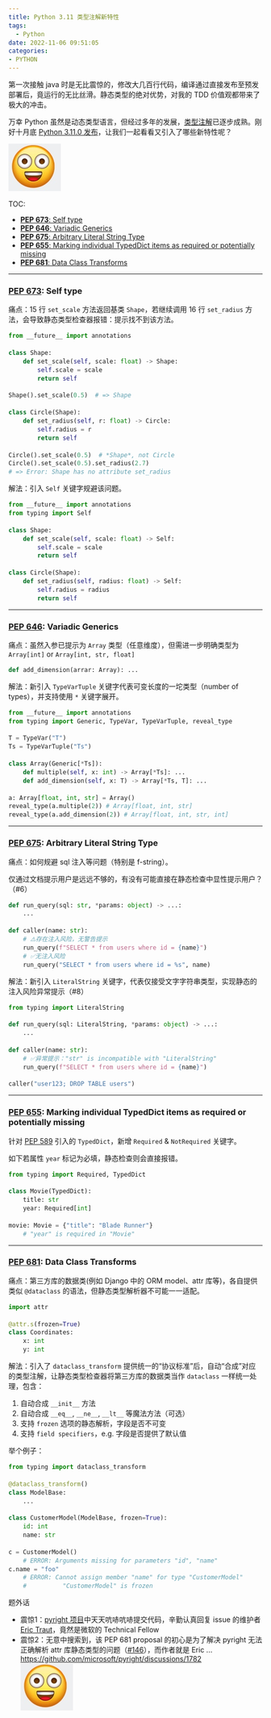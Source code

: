 ```yaml
---
title: Python 3.11 类型注解新特性
tags:
  - Python
date: 2022-11-06 09:51:05
categories:
- PYTHON
---
```



第一次接触 java 时是无比震惊的，修改大几百行代码，编译通过直接发布至预发部署后，竟运行的无比丝滑。静态类型的绝对优势，对我的 TDD 价值观都带来了极大的冲击。

万幸 Python 虽然是动态类型语言，但经过多年的发展，[类型注解](https://docs.python.org/3/library/typing.html#relevant-peps)已逐步成熟。刚好十月底 [Python 3.11.0 发布](https://www.python.org/downloads/release/python-3110/)，让我们一起看看又引入了哪些新特性呢？

<!--more-->
![](../images/blog/2021-09-04-jvm-note/16677087604976.jpg)

TOC:
- [**PEP 673**: Self type](#pep-673-https-peps-python-orgpep-0673-self-type引入-self类型)
- [**PEP 646**: Variadic Generics](#pep-646-https-peps-python-orgpep-0646-variadic-generics)
- [**PEP 675**: Arbitrary Literal String Type](#pep-675-https-peps-python-orgpep-0675-arbitrary-literal-string-type)
- [**PEP 655**: Marking individual TypedDict items as required or potentially missing](#pep-655-https-peps-python-orgpep-0655-marking-individual-typeddict-items-as-required-or-potentially-missing)
- [**PEP 681**: Data Class Transforms](#pep-681-https-peps-python-orgpep-0681-data-class-transforms)


---

### [**PEP 673**](https://peps.python.org/pep-0673/): Self type

痛点：15 行 `set_scale` 方法返回基类 `Shape`，若继续调用 16 行 `set_radius` 方法，会导致静态类型检查器报错：提示找不到该方法。

``` python
from __future__ import annotations

class Shape:
    def set_scale(self, scale: float) -> Shape:
        self.scale = scale
        return self

Shape().set_scale(0.5)  # => Shape

class Circle(Shape):
    def set_radius(self, r: float) -> Circle:
        self.radius = r
        return self

Circle().set_scale(0.5)  # *Shape*, not Circle
Circle().set_scale(0.5).set_radius(2.7)
# => Error: Shape has no attribute set_radius
```

解法：引入 `Self` 关键字规避该问题。
``` python
from __future__ import annotations
from typing import Self

class Shape:
    def set_scale(self, scale: float) -> Self:
        self.scale = scale
        return self

class Circle(Shape):
    def set_radius(self, radius: float) -> Self:
        self.radius = radius
        return self
```

---

### [**PEP 646**](https://peps.python.org/pep-0646/): Variadic Generics

痛点：虽然入参已提示为 `Array` 类型（任意维度），但需进一步明确类型为 `Array[int]` or `Array[int, str, float]`
``` python
def add_dimension(arrar: Array): ...
```
解法：新引入 `TypeVarTuple` 关键字代表可变长度的一坨类型（number of types），并支持使用 `*` 关键字展开。
``` python
from __future__ import annotations
from typing import Generic, TypeVar, TypeVarTuple, reveal_type

T = TypeVar("T")
Ts = TypeVarTuple("Ts")
  
class Array(Generic[*Ts]):
    def multiple(self, x: int) -> Array[*Ts]: ...
    def add_dimension(self, x: T) -> Array[*Ts, T]: ...

a: Array[float, int, str] = Array()
reveal_type(a.multiple(2)) # Array[float, int, str]
reveal_type(a.add_dimension(2)) # Array[float, int, str, int]
```

---

### [**PEP 675**](https://peps.python.org/pep-0675/): Arbitrary Literal String Type
痛点：如何规避 sql 注入等问题（特别是 f-string）。

仅通过文档提示用户是远远不够的，有没有可能直接在静态检查中显性提示用户？（#6）
``` python
def run_query(sql: str, *params: object) -> ...:
    ...
  
def caller(name: str):
    # ⚠️存在注入风险，无警告提示
    run_query(f"SELECT * from users where id = {name}")
    # ✅无注入风险
    run_query("SELECT * from users where id = %s", name)
```
解法：新引入 `LiteralString` 关键字，代表仅接受文字字符串类型，实现静态的注入风险异常提示（#8）
``` python
from typing import LiteralString
  
def run_query(sql: LiteralString, *params: object) -> ...:
    ...
  
def caller(name: str):
    # ✅异常提示："str" is incompatible with "LiteralString"
    run_query(f"SELECT * from users where id = {name}")

caller("user123; DROP TABLE users")
```

---

### [**PEP 655**](https://peps.python.org/pep-0655/): Marking individual TypedDict items as required or potentially missing
针对 [PEP 589](https://peps.python.org/pep-0589/) 引入的 `TypedDict`，新增 `Required` & `NotRequired` 关键字。

如下若属性 `year` 标记为必填，静态检查则会直接报错。
``` python
from typing import Required, TypedDict
  
class Movie(TypedDict):
    title: str
    year: Required[int]
  
movie: Movie = {"title": "Blade Runner"} 
    # "year" is required in "Movie"
```

---

### [**PEP 681**](https://peps.python.org/pep-0681/): Data Class Transforms
痛点：第三方库的数据类(例如 Django 中的 ORM model、attr 库等)，各自提供类似 `@dataclass` 的语法，但静态类型解析器不可能一一适配。
```python
import attr

@attr.s(frozen=True)
class Coordinates:
    x: int
    y: int
```

解法：引入了 `dataclass_transform` 提供统一的“协议标准”后，自动“合成”对应的类型注解，让静态类型检查器将第三方库的数据类当作 `dataclass` 一样统一处理，包含：
1. 自动合成 `__init__` 方法
2. 自动合成 `__eq__`, `__ne__`, `__lt__` 等魔法方法（可选）
3. 支持 `frozen` 选项的静态解析，字段是否不可变
4. 支持 `field specifiers`，e.g. 字段是否提供了默认值

举个例子：
``` python
from typing import dataclass_transform

@dataclass_transform()
class ModelBase:
    ...

class CustomerModel(ModelBase, frozen=True):
    id: int
    name: str

c = CustomerModel()
    # ERROR: Arguments missing for parameters "id", "name"
c.name = "foo"
    # ERROR: Cannot assign member "name" for type "CustomerModel"
    #          "CustomerModel" is frozen
```

题外话  
- 震惊1：[pyright 项目](https://github.com/microsoft/pyright)中天天吭哧吭哧提交代码，辛勤认真回复 issue 的维护者 [Eric Traut](https://github.com/erictraut)，竟然是微软的 Technical Fellow
- 震惊2：无意中搜索到，该 PEP 681 proposal 的初心是为了解决 pyright 无法正确解析 attr 库静态类型的问题（[#146](https://github.com/microsoft/pyright/issues/146)），而作者就是 Eric ... https://github.com/microsoft/pyright/discussions/1782  
![](../images/blog/2021-09-04-jvm-note/16677087604976.jpg)


